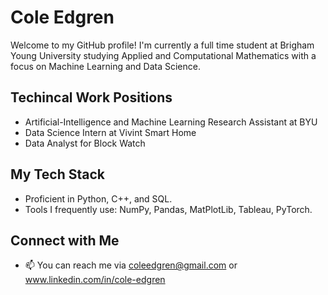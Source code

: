 # Cole Edgren

Welcome to my GitHub profile! I'm currently a full time student at Brigham Young University studying Applied and Computational Mathematics with a focus on Machine Learning and Data Science. 

## Techincal Work Positions 

- Artificial-Intelligence and Machine Learning Research Assistant at BYU
- Data Science Intern at Vivint Smart Home
- Data Analyst for Block Watch

## My Tech Stack

- Proficient in Python, C++, and SQL.
- Tools I frequently use: NumPy, Pandas, MatPlotLib, Tableau, PyTorch.

## Connect with Me

- 📫 You can reach me via coleedgren@gmail.com or www.linkedin.com/in/cole-edgren

<!--
**cbedgren/cbedgren** is a ✨ _special_ ✨ repository because its `README.md` (this file) appears on your GitHub profile.

Here are some ideas to get you started:

- 🔭 I’m currently working on ...
- 🌱 I’m currently learning ...
- 👯 I’m looking to collaborate on ...
- 🤔 I’m looking for help with ...
- 💬 Ask me about ...
- 📫 How to reach me: ...
- 😄 Pronouns: ...
- ⚡ Fun fact: ...
-->
